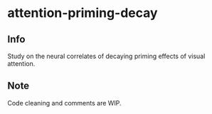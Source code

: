 # attention-priming-decay

## Info
Study on the neural correlates of decaying priming effects of visual attention.

## Note
Code cleaning and comments are WIP.